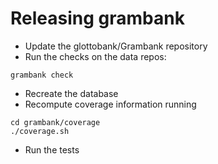 
Releasing grambank
==================

- Update the glottobank/Grambank repository
- Run the checks on the data repos:
```
grambank check
```
- Recreate the database
- Recompute coverage information running
```
cd grambank/coverage
./coverage.sh
```
- Run the tests

